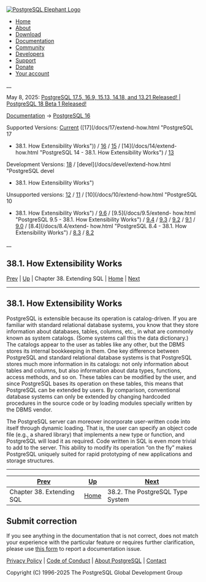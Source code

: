 [ ![PostgreSQL Elephant Logo](/media/img/about/press/elephant.png) ](/)

  * [Home](/ "Home")
  * [About](/about/ "About")
  * [Download](/download/ "Download")
  * [Documentation](/docs/ "Documentation")
  * [Community](/community/ "Community")
  * [Developers](/developer/ "Developers")
  * [Support](/support/ "Support")
  * [Donate](/about/donate/ "Donate")
  * [Your account](/account/ "Your account")

__

May 8, 2025: [ PostgreSQL 17.5, 16.9, 15.13, 14.18, and 13.21 Released! ](/about/news/postgresql-175-169-1513-1418-and-1321-released-3072/) | [ PostgreSQL 18 Beta 1 Released! ](/about/news/postgresql-18-beta-1-released-3070/)

[Documentation](/docs/ "Documentation") -> [PostgreSQL
16](/docs/16/index.html)

Supported Versions: [Current](/docs/current/extend-how.html "PostgreSQL 17 -
38.1. How Extensibility Works") ([17](/docs/17/extend-how.html "PostgreSQL 17
- 38.1. How Extensibility Works")) / [16](/docs/16/extend-how.html "PostgreSQL
16 - 38.1. How Extensibility Works") / [15](/docs/15/extend-how.html
"PostgreSQL 15 - 38.1. How Extensibility Works") / [14](/docs/14/extend-
how.html "PostgreSQL 14 - 38.1. How Extensibility Works") /
[13](/docs/13/extend-how.html "PostgreSQL 13 - 38.1. How Extensibility Works")

Development Versions: [18](/docs/18/extend-how.html "PostgreSQL 18 - 38.1. How
Extensibility Works") / [devel](/docs/devel/extend-how.html "PostgreSQL devel
- 38.1. How Extensibility Works")

Unsupported versions: [12](/docs/12/extend-how.html "PostgreSQL 12 - 38.1. How
Extensibility Works") / [11](/docs/11/extend-how.html "PostgreSQL 11 -
38.1. How Extensibility Works") / [10](/docs/10/extend-how.html "PostgreSQL 10
- 38.1. How Extensibility Works") / [9.6](/docs/9.6/extend-how.html
"PostgreSQL 9.6 - 38.1. How Extensibility Works") / [9.5](/docs/9.5/extend-
how.html "PostgreSQL 9.5 - 38.1. How Extensibility Works") /
[9.4](/docs/9.4/extend-how.html "PostgreSQL 9.4 - 38.1. How Extensibility
Works") / [9.3](/docs/9.3/extend-how.html "PostgreSQL 9.3 - 38.1. How
Extensibility Works") / [9.2](/docs/9.2/extend-how.html "PostgreSQL 9.2 -
38.1. How Extensibility Works") / [9.1](/docs/9.1/extend-how.html "PostgreSQL
9.1 - 38.1. How Extensibility Works") / [9.0](/docs/9.0/extend-how.html
"PostgreSQL 9.0 - 38.1. How Extensibility Works") / [8.4](/docs/8.4/extend-
how.html "PostgreSQL 8.4 - 38.1. How Extensibility Works") /
[8.3](/docs/8.3/extend-how.html "PostgreSQL 8.3 - 38.1. How Extensibility
Works") / [8.2](/docs/8.2/extend-how.html "PostgreSQL 8.2 - 38.1. How
Extensibility Works")

__

38.1. How Extensibility Works  
---  
[Prev](extend.html "Chapter 38. Extending SQL")  | [Up](extend.html "Chapter 38. Extending SQL") | Chapter 38. Extending SQL | [Home](index.html "PostgreSQL 16.9 Documentation") |  [Next](extend-type-system.html "38.2. The PostgreSQL Type System")  
  
* * *

## 38.1. How Extensibility Works #

PostgreSQL is extensible because its operation is catalog-driven. If you are
familiar with standard relational database systems, you know that they store
information about databases, tables, columns, etc., in what are commonly known
as system catalogs. (Some systems call this the data dictionary.) The catalogs
appear to the user as tables like any other, but the DBMS stores its internal
bookkeeping in them. One key difference between PostgreSQL and standard
relational database systems is that PostgreSQL stores much more information in
its catalogs: not only information about tables and columns, but also
information about data types, functions, access methods, and so on. These
tables can be modified by the user, and since PostgreSQL bases its operation
on these tables, this means that PostgreSQL can be extended by users. By
comparison, conventional database systems can only be extended by changing
hardcoded procedures in the source code or by loading modules specially
written by the DBMS vendor.

The PostgreSQL server can moreover incorporate user-written code into itself
through dynamic loading. That is, the user can specify an object code file
(e.g., a shared library) that implements a new type or function, and
PostgreSQL will load it as required. Code written in SQL is even more trivial
to add to the server. This ability to modify its operation “on the fly” makes
PostgreSQL uniquely suited for rapid prototyping of new applications and
storage structures.

* * *

[Prev](extend.html "Chapter 38. Extending SQL")  | [Up](extend.html "Chapter 38. Extending SQL") |  [Next](extend-type-system.html "38.2. The PostgreSQL Type System")  
---|---|---  
Chapter 38. Extending SQL  | [Home](index.html "PostgreSQL 16.9 Documentation") |  38.2. The PostgreSQL Type System  
  
## Submit correction

If you see anything in the documentation that is not correct, does not match
your experience with the particular feature or requires further clarification,
please use [this form](/account/comments/new/16/extend-how.html/) to report a
documentation issue.

[Privacy Policy](/about/privacypolicy) | [Code of Conduct](/about/policies/coc/) | [About PostgreSQL](/about/) | [Contact](/about/contact/)  

Copyright (C) 1996-2025 The PostgreSQL Global Development Group

